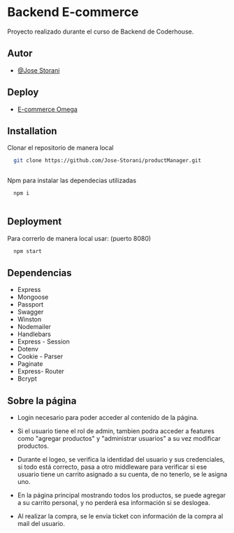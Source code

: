 
# Backend E-commerce

Proyecto realizado durante el curso de Backend de Coderhouse.




## Autor

- [@Jose Storani](https://github.com/Jose-Storani)

## Deploy

- [E-commerce Omega](https://productmanager-production.up.railway.app/)
  
## Installation

Clonar el repositorio de manera local 

```bash
  git clone https://github.com/Jose-Storani/productManager.git
  
```
    

Npm para instalar las dependecias utilizadas

```bash
  npm i
  
```


    
## Deployment

Para correrlo de manera local usar: (puerto 8080)

```bash
  npm start
```


## Dependencias

- Express
- Mongoose
- Passport
- Swagger
- Winston
- Nodemailer
- Handlebars
- Express - Session
- Dotenv
- Cookie - Parser
- Paginate
- Express- Router
- Bcrypt


## Sobre la página

- Login necesario para poder acceder al contenido de la página.

- Si el usuario tiene el rol de admin, tambien podra acceder a features como "agregar productos" y "administrar usuarios" a su vez modificar productos.

- Durante el logeo, se verifica la identidad del usuario y sus credenciales, si todo está correcto, pasa a otro middleware para verificar si ese usuario tiene un carrito asignado a su cuenta, de no tenerlo, se le asigna uno.

- En la página principal mostrando todos los productos, se puede agregar a su carrito personal, y no perderá esa información si se deslogea.

- Al realizar la compra, se le envia ticket con información de la compra al mail del usuario.





